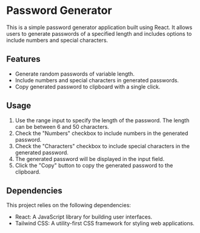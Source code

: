 # Password Generator

This is a simple password generator application built using React. It allows users to generate passwords of a specified length and includes options to include numbers and special characters.

## Features

- Generate random passwords of variable length.
- Include numbers and special characters in generated passwords.
- Copy generated password to clipboard with a single click.

## Usage

1. Use the range input to specify the length of the password. The length can be between 6 and 50 characters.
2. Check the "Numbers" checkbox to include numbers in the generated password.
3. Check the "Characters" checkbox to include special characters in the generated password.
4. The generated password will be displayed in the input field.
5. Click the "Copy" button to copy the generated password to the clipboard.

## Dependencies

This project relies on the following dependencies:
- React: A JavaScript library for building user interfaces.
- Tailwind CSS: A utility-first CSS framework for styling web applications.


